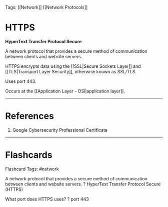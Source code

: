 Tags: [[Network]] [[Network Protocols]]
# HTTPS

**HyperText Transfer Protocol Secure**

A network protocol that provides a secure method of communication between clients and website servers.

HTTPS encrypts data using the [[SSL|Secure Sockets Layer]] and [[TLS|Transport Layer Security]], otherwise known as *SSL/TLS*.

Uses port 443.

Occurs at the [[Application Layer - OSI|application layer]].

---
# References

1. Google Cybersecurity Professional Certificate

---
# Flashcards

Flashcard Tags: #network 

A network protocol that provides a secure method of communication between clients and website servers.
?
HyperText Transfer Protocol Secure (HTTPS)
<!--SR:!2024-05-07,3,250-->

What port does HTTPS uses?
?
port 443
<!--SR:!2024-05-06,2,230-->